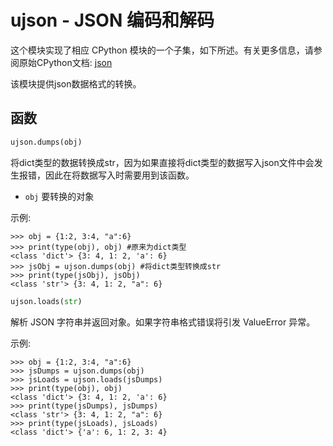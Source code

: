 ujson - JSON 编码和解码
==========================================

这个模块实现了相应 CPython 模块的一个子集，如下所述。有关更多信息，请参阅原始CPython文档: [json](https://docs.python.org/zh-cn/3/library/json.html#module-json)

该模块提供json数据格式的转换。

函数
---------

```python
ujson.dumps(obj)
```
将dict类型的数据转换成str，因为如果直接将dict类型的数据写入json文件中会发生报错，因此在将数据写入时需要用到该函数。

- ``obj`` 要转换的对象

示例:
```
>>> obj = {1:2, 3:4, "a":6}
>>> print(type(obj), obj) #原来为dict类型
<class 'dict'> {3: 4, 1: 2, 'a': 6}
>>> jsObj = ujson.dumps(obj) #将dict类型转换成str
>>> print(type(jsObj), jsObj)
<class 'str'> {3: 4, 1: 2, "a": 6}
```

```python
ujson.loads(str)
```
解析 JSON 字符串并返回对象。如果字符串格式错误将引发 ValueError 异常。 

示例:
```
>>> obj = {1:2, 3:4, "a":6}
>>> jsDumps = ujson.dumps(obj)
>>> jsLoads = ujson.loads(jsDumps)
>>> print(type(obj), obj)
<class 'dict'> {3: 4, 1: 2, 'a': 6}
>>> print(type(jsDumps), jsDumps)
<class 'str'> {3: 4, 1: 2, "a": 6}
>>> print(type(jsLoads), jsLoads)
<class 'dict'> {'a': 6, 1: 2, 3: 4}
```